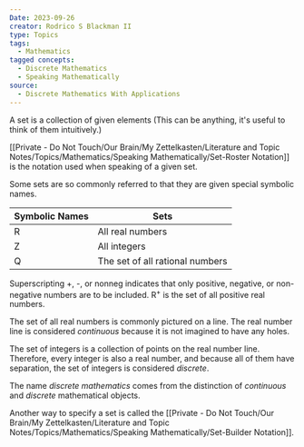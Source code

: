 ```yaml
---
Date: 2023-09-26
creator: Rodrico S Blackman II
type: Topics
tags:
  - Mathematics
tagged concepts:
  - Discrete Mathematics
  - Speaking Mathematically
source:
  - Discrete Mathematics With Applications
---
```

A set is a collection of given elements (This can be anything, it's useful to think of them intuitively.)

[[Private - Do Not Touch/Our Brain/My Zettelkasten/Literature and Topic Notes/Topics/Mathematics/Speaking Mathematically/Set-Roster Notation]] is the notation used when speaking of a given set.

 Some sets are so commonly referred to that they are given special symbolic names.
 
|  Symbolic Names |  Sets |
| -------- | -------- |  
| R | All real numbers |  
| Z | All integers |
| Q | The set of all rational numbers|

Superscripting +, -, or nonneg indicates that only positive, negative, or non-negative numbers are to be included. R<sup>+</sup> is the set of all positive real numbers.

The set of all real numbers is commonly pictured on a line. The real number line is considered *continuous* because it is not imagined to have any holes. 

The set of integers is a collection of points on the real number line. Therefore, every integer is also a real number, and because all of them have separation, the set of integers is considered *discrete*. 

The name *discrete mathematics* comes from the distinction of *continuous* and *discrete* mathematical objects.

Another way to specify a set is called the [[Private - Do Not Touch/Our Brain/My Zettelkasten/Literature and Topic Notes/Topics/Mathematics/Speaking Mathematically/Set-Builder Notation]]. 